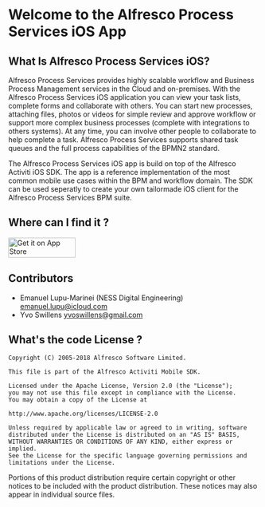# Welcome to the Alfresco Process Services iOS App

## What Is Alfresco Process Services iOS?

Alfresco Process Services provides highly scalable workflow and Business Process Management services in the Cloud and on-premises. With the Alfresco Process Services iOS application you can view your task lists, complete forms and collaborate with others. You can start new processes, attaching files, photos or videos for simple review and approve workflow or support more complex business processes (complete with integrations to others systems). At any time, you can involve other people to collaborate to help complete a task. Alfresco Process Services supports shared task queues and the full process capabilities of the BPMN2 standard.

The Alfresco Process Services iOS app is build on top of the Alfresco Activiti iOS SDK.
The app is a reference implementation of the most common mobile use cases within the BPM and workflow domain. 
The SDK can be used seperatly to create your own tailormade iOS client for the Alfresco Process Services BPM suite.

## Where can I find it ?

<a href="https://itunes.apple.com/us/app/alfresco-process-services-powered-by-activiti/id1129144376?mt=8">
  <img alt="Get it on App Store" height="40" width="135"
       src="https://linkmaker.itunes.apple.com/assets/shared/badges/en-us/appstore-lrg.svg" />
</a>

## Contributors

* Emanuel Lupu-Marinei (NESS Digital Engineering) <emanuel.lupu@icloud.com>
* Yvo Swillens <yvoswillens@gmail.com>

## What's the code License ?

```
Copyright (C) 2005-2018 Alfresco Software Limited.

This file is part of the Alfresco Activiti Mobile SDK.

Licensed under the Apache License, Version 2.0 (the "License");
you may not use this file except in compliance with the License.
You may obtain a copy of the License at

http://www.apache.org/licenses/LICENSE-2.0
    
Unless required by applicable law or agreed to in writing, software
distributed under the License is distributed on an "AS IS" BASIS,
WITHOUT WARRANTIES OR CONDITIONS OF ANY KIND, either express or implied.
See the License for the specific language governing permissions and
limitations under the License.
```
Portions of this product distribution require certain copyright or other notices to be included with the product distribution. These notices may also appear in individual source files.

